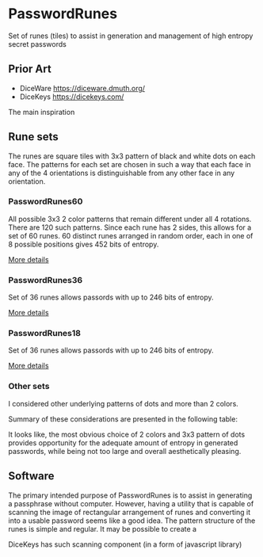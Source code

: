 # PasswordRunes
Set of runes (tiles) to assist in generation and management of high entropy secret passwords


## Prior Art
- DiceWare https://diceware.dmuth.org/
- DiceKeys https://dicekeys.com/

The main inspiration 

## Rune sets

The runes are square tiles with 3x3 pattern of black and white dots on each face.
The patterns for each set are chosen in such a way that each face in any of the 4 orientations is distinguishable from any other face in any orientation.

### PasswordRunes60
All possible 3x3 2 color patterns that remain different under all 4 rotations. There are 120 such patterns. Since each rune has 2 sides, this allows for a set of 60 runes. 60 distinct runes arranged in random order, each in one of 8 possible positions gives 452 bits of entropy.

[More details](60/README.md)

### PasswordRunes36
Set of 36 runes allows passords with up to 246 bits of entropy.

[More details](36/README.md)

### PasswordRunes18
Set of 36 runes allows passords with up to 246 bits of entropy.

[More details](18/README.md)

### Other sets
I considered other underlying patterns of dots and more than 2 colors.

Summary of these considerations are presented in the following table:

It looks like, the most obvious choice of 2 colors and 3x3 pattern of dots provides opportunity for the adequate amount of entropy in generated passwords, while being not too large and overall aesthetically pleasing.


## Software
The primary intended purpose of PasswordRunes is to assist in generating a passphrase without computer.
However, having a utility that is capable of scanning the image of rectangular arrangement of runes and converting it into a usable password seems like a good idea.
The pattern structure of the runes is simple and regular. It may be possible to create a 

DiceKeys has such scanning component (in a form of javascript library)
